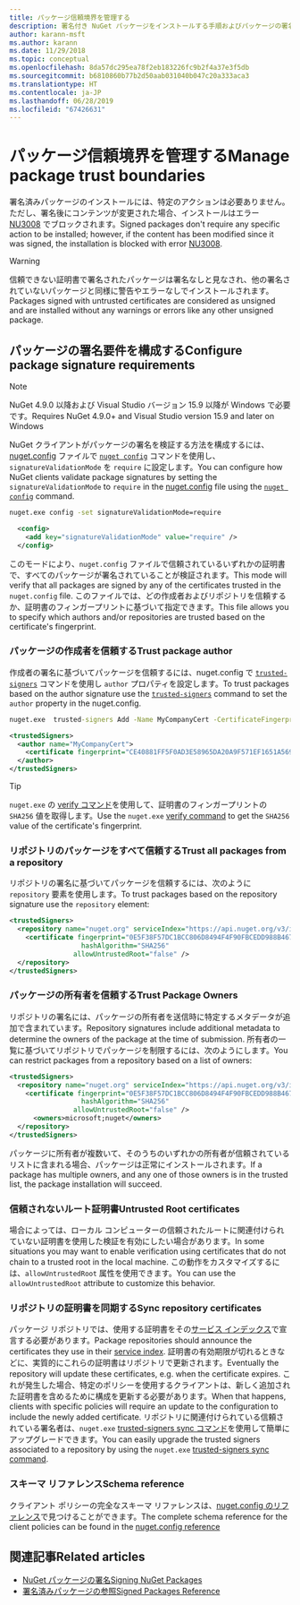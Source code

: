 ```yaml
---
title: パッケージ信頼境界を管理する
description: 署名付き NuGet パッケージをインストールする手順およびパッケージの署名の信頼設定を構成する方法を説明します。
author: karann-msft
ms.author: karann
ms.date: 11/29/2018
ms.topic: conceptual
ms.openlocfilehash: 8da57dc295ea78f2eb183226fc9b2f4a37e3f5db
ms.sourcegitcommit: b6810860b77b2d50aab031040b047c20a333aca3
ms.translationtype: HT
ms.contentlocale: ja-JP
ms.lasthandoff: 06/28/2019
ms.locfileid: "67426631"
---
```

# <a name="manage-package-trust-boundaries"></a><span data-ttu-id="b51d9-103">パッケージ信頼境界を管理する</span><span class="sxs-lookup"><span data-stu-id="b51d9-103">Manage package trust boundaries</span></span>

<span data-ttu-id="b51d9-104">署名済みパッケージのインストールには、特定のアクションは必要ありません。ただし、署名後にコンテンツが変更された場合、インストールはエラー [NU3008](../reference/errors-and-warnings/NU3008.md) でブロックされます。</span><span class="sxs-lookup"><span data-stu-id="b51d9-104">Signed packages don't require any specific action to be installed; however, if the content has been modified since it was signed, the installation is blocked with error [NU3008](../reference/errors-and-warnings/NU3008.md).</span></span>

> [!Warning]
> <span data-ttu-id="b51d9-105">信頼できない証明書で署名されたパッケージは署名なしと見なされ、他の署名されていないパッケージと同様に警告やエラーなしでインストールされます。</span><span class="sxs-lookup"><span data-stu-id="b51d9-105">Packages signed with untrusted certificates are considered as unsigned and are installed without any warnings or errors like any other unsigned package.</span></span>

## <a name="configure-package-signature-requirements"></a><span data-ttu-id="b51d9-106">パッケージの署名要件を構成する</span><span class="sxs-lookup"><span data-stu-id="b51d9-106">Configure package signature requirements</span></span>

> [!Note]
> <span data-ttu-id="b51d9-107">NuGet 4.9.0 以降および Visual Studio バージョン 15.9 以降が Windows で必要です。</span><span class="sxs-lookup"><span data-stu-id="b51d9-107">Requires NuGet 4.9.0+ and Visual Studio version 15.9 and later on Windows</span></span>

<span data-ttu-id="b51d9-108">NuGet クライアントがパッケージの署名を検証する方法を構成するには、[nuget.config](../reference/nuget-config-file.md) ファイルで [`nuget config`](../tools/cli-ref-config.md) コマンドを使用し、`signatureValidationMode` を `require` に設定します。</span><span class="sxs-lookup"><span data-stu-id="b51d9-108">You can configure how NuGet clients validate package signatures by setting the `signatureValidationMode` to `require` in the [nuget.config](../reference/nuget-config-file.md) file using the [`nuget config`](../tools/cli-ref-config.md) command.</span></span>

```cmd
nuget.exe config -set signatureValidationMode=require
```

```xml
  <config>
    <add key="signatureValidationMode" value="require" />
  </config>
```

<span data-ttu-id="b51d9-109">このモードにより、`nuget.config` ファイルで信頼されているいずれかの証明書で、すべてのパッケージが署名されていることが検証されます。</span><span class="sxs-lookup"><span data-stu-id="b51d9-109">This mode will verify that all packages are signed by any of the certificates trusted in the `nuget.config` file.</span></span> <span data-ttu-id="b51d9-110">このファイルでは、どの作成者およびリポジトリを信頼するか、証明書のフィンガープリントに基づいて指定できます。</span><span class="sxs-lookup"><span data-stu-id="b51d9-110">This file allows you to specify which authors and/or repositories are trusted based on the certificate's fingerprint.</span></span>

### <a name="trust-package-author"></a><span data-ttu-id="b51d9-111">パッケージの作成者を信頼する</span><span class="sxs-lookup"><span data-stu-id="b51d9-111">Trust package author</span></span>

<span data-ttu-id="b51d9-112">作成者の署名に基づいてパッケージを信頼するには、nuget.config で [`trusted-signers`](../tools/cli-ref-trusted-signers.md) コマンドを使用し `author` プロパティを設定します。</span><span class="sxs-lookup"><span data-stu-id="b51d9-112">To trust packages based on the author signature use the [`trusted-signers`](../tools/cli-ref-trusted-signers.md) command to set the `author` property in the nuget.config.</span></span>

```cmd
nuget.exe  trusted-signers Add -Name MyCompanyCert -CertificateFingerprint CE40881FF5F0AD3E58965DA20A9F571EF1651A56933748E1BF1C99E537C4E039 -FingerprintAlgorithm SHA256
```

```xml
<trustedSigners>
  <author name="MyCompanyCert">
    <certificate fingerprint="CE40881FF5F0AD3E58965DA20A9F571EF1651A56933748E1BF1C99E537C4E039" hashAlgorithm="SHA256" allowUntrustedRoot="false" />
  </author>
</trustedSigners>
```

>[!TIP]
><span data-ttu-id="b51d9-113">`nuget.exe` の [verify コマンド](../tools/cli-ref-verify.md)を使用して、証明書のフィンガープリントの `SHA256` 値を取得します。</span><span class="sxs-lookup"><span data-stu-id="b51d9-113">Use the `nuget.exe` [verify command](../tools/cli-ref-verify.md) to get the `SHA256` value of the certificate's fingerprint.</span></span>


### <a name="trust-all-packages-from-a-repository"></a><span data-ttu-id="b51d9-114">リポジトリのパッケージをすべて信頼する</span><span class="sxs-lookup"><span data-stu-id="b51d9-114">Trust all packages from a repository</span></span>

<span data-ttu-id="b51d9-115">リポジトリの署名に基づいてパッケージを信頼するには、次のように `repository` 要素を使用します。</span><span class="sxs-lookup"><span data-stu-id="b51d9-115">To trust packages based on the repository signature use the `repository` element:</span></span>

```xml
<trustedSigners>  
  <repository name="nuget.org" serviceIndex="https://api.nuget.org/v3/index.json">
    <certificate fingerprint="0E5F38F57DC1BCC806D8494F4F90FBCEDD988B4676070...." 
                  hashAlgorithm="SHA256" 
                allowUntrustedRoot="false" />
  </repository>
</trustedSigners>
```

### <a name="trust-package-owners"></a><span data-ttu-id="b51d9-116">パッケージの所有者を信頼する</span><span class="sxs-lookup"><span data-stu-id="b51d9-116">Trust Package Owners</span></span>

<span data-ttu-id="b51d9-117">リポジトリの署名には、パッケージの所有者を送信時に特定するメタデータが追加で含まれています。</span><span class="sxs-lookup"><span data-stu-id="b51d9-117">Repository signatures include additional metadata to determine the owners of the package at the time of submission.</span></span> <span data-ttu-id="b51d9-118">所有者の一覧に基づいてリポジトリでパッケージを制限するには、次のようにします。</span><span class="sxs-lookup"><span data-stu-id="b51d9-118">You can restrict packages from a repository based on a list of owners:</span></span>

```xml
<trustedSigners>  
  <repository name="nuget.org" serviceIndex="https://api.nuget.org/v3/index.json">
    <certificate fingerprint="0E5F38F57DC1BCC806D8494F4F90FBCEDD988B4676070...." 
                  hashAlgorithm="SHA256" 
                allowUntrustedRoot="false" />
      <owners>microsoft;nuget</owners>
  </repository>
</trustedSigners>
```

<span data-ttu-id="b51d9-119">パッケージに所有者が複数いて、そのうちのいずれかの所有者が信頼されているリストに含まれる場合、パッケージは正常にインストールされます。</span><span class="sxs-lookup"><span data-stu-id="b51d9-119">If a package has multiple owners, and any one of those owners is in the trusted list, the package installation will succeed.</span></span>

### <a name="untrusted-root-certificates"></a><span data-ttu-id="b51d9-120">信頼されないルート証明書</span><span class="sxs-lookup"><span data-stu-id="b51d9-120">Untrusted Root certificates</span></span>

<span data-ttu-id="b51d9-121">場合によっては、ローカル コンピューターの信頼されたルートに関連付けられていない証明書を使用した検証を有効にしたい場合があります。</span><span class="sxs-lookup"><span data-stu-id="b51d9-121">In some situations you may want to enable verification using certificates that do not chain to a trusted root in the local machine.</span></span> <span data-ttu-id="b51d9-122">この動作をカスタマイズするには、`allowUntrustedRoot` 属性を使用できます。</span><span class="sxs-lookup"><span data-stu-id="b51d9-122">You can use the `allowUntrustedRoot` attribute to customize this behavior.</span></span>

### <a name="sync-repository-certificates"></a><span data-ttu-id="b51d9-123">リポジトリの証明書を同期する</span><span class="sxs-lookup"><span data-stu-id="b51d9-123">Sync repository certificates</span></span>

<span data-ttu-id="b51d9-124">パッケージ リポジトリでは、使用する証明書をその[サービス インデックス](../api/service-index.md)で宣言する必要があります。</span><span class="sxs-lookup"><span data-stu-id="b51d9-124">Package repositories should announce the certificates they use in their [service index](../api/service-index.md).</span></span> <span data-ttu-id="b51d9-125">証明書の有効期限が切れるときなどに、実質的にこれらの証明書はリポジトリで更新されます。</span><span class="sxs-lookup"><span data-stu-id="b51d9-125">Eventually the repository will update these certificates, e.g. when the certificate expires.</span></span> <span data-ttu-id="b51d9-126">これが発生した場合、特定のポリシーを使用するクライアントは、新しく追加された証明書を含めるために構成を更新する必要があります。</span><span class="sxs-lookup"><span data-stu-id="b51d9-126">When that happens, clients with specific policies will require an update to the configuration to include the newly added certificate.</span></span> <span data-ttu-id="b51d9-127">リポジトリに関連付けられている信頼されている署名者は、`nuget.exe` [trusted-signers sync コマンド](../tools/cli-ref-trusted-signers.md#nuget-trusted-signers-sync--name-)を使用して簡単にアップグレードできます。</span><span class="sxs-lookup"><span data-stu-id="b51d9-127">You can easily upgrade the trusted signers associated to a repository by using the `nuget.exe` [trusted-signers sync command](../tools/cli-ref-trusted-signers.md#nuget-trusted-signers-sync--name-).</span></span>

### <a name="schema-reference"></a><span data-ttu-id="b51d9-128">スキーマ リファレンス</span><span class="sxs-lookup"><span data-stu-id="b51d9-128">Schema reference</span></span>

<span data-ttu-id="b51d9-129">クライアント ポリシーの完全なスキーマ リファレンスは、[nuget.config のリファレンス](../reference/nuget-config-file.md#trustedsigners-section)で見つけることができます。</span><span class="sxs-lookup"><span data-stu-id="b51d9-129">The complete schema reference for the client policies can be found in the [nuget.config reference](../reference/nuget-config-file.md#trustedsigners-section)</span></span>

## <a name="related-articles"></a><span data-ttu-id="b51d9-130">関連記事</span><span class="sxs-lookup"><span data-stu-id="b51d9-130">Related articles</span></span>

- [<span data-ttu-id="b51d9-131">NuGet パッケージの署名</span><span class="sxs-lookup"><span data-stu-id="b51d9-131">Signing NuGet Packages</span></span>](../create-packages/Sign-a-Package.md)
- [<span data-ttu-id="b51d9-132">署名済みパッケージの参照</span><span class="sxs-lookup"><span data-stu-id="b51d9-132">Signed Packages Reference</span></span>](../reference/Signed-Packages-Reference.md)
